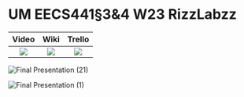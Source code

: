 # UM EECS441§3&4 W23 RizzLabzz

| Video  |  Wiki |  Trello  |
|:-----:|:-----:|:--------:|
| [<img src="https://eecs441.eecs.umich.edu/img/admin/video.png">][video_page] | [<img src="https://eecs441.eecs.umich.edu/img/admin/wiki.png">][wiki_page] | [<img src="https://eecs441.eecs.umich.edu/img/admin/trello.png">][agile_page] |

![Final Presentation (21)](https://user-images.githubusercontent.com/122689291/232899845-86e0032b-970c-400c-a4bf-08adb0c87de1.jpg)
<!-- MUST be placed in user-images.githubusercontent.com -->
![Final Presentation (1)](https://user-images.githubusercontent.com/122689291/232877174-a106a778-869b-4b7d-ae8e-33a95917d43d.jpg)


[video_page]: https://youtu.be/7YI7IGasDDo
[wiki_page]: https://github.com/BenjaminEstell/RizzLabzz/wiki 
[agile_page]: https://trello.com/b/IaAGlfcd/rizzlabzz
